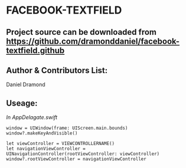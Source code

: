 FACEBOOK-TEXTFIELD
==================

Project source can be downloaded from https://github.com/dramonddaniel/facebook-textfield.github
---

Author & Contributors List:
-----------
Daniel Dramond

Useage:
-----------
*In AppDelagate.swift*
```
window = UIWindow(frame: UIScreen.main.bounds)
window?.makeKeyAndVisible()

let viewController = VIEWCONTROLLERNAME()
let navigationViewController = UINavigationController(rootViewController: viewController)
window?.rootViewController = navigationViewController
```
